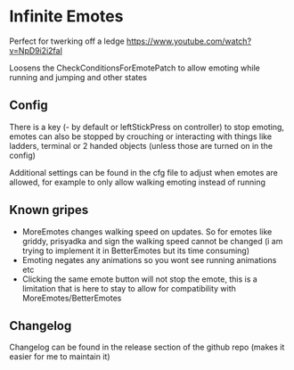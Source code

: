 # Infinite Emotes

Perfect for twerking off a ledge https://www.youtube.com/watch?v=NpD9i2i2faI

Loosens the CheckConditionsForEmotePatch to allow emoting while running and jumping and other states

## Config

There is a key (- by default or leftStickPress on controller) to stop emoting, emotes can also be stopped by crouching or interacting with things like ladders, terminal or 2 handed objects (unless those are turned on in the config)

Additional settings can be found in the cfg file to adjust when emotes are allowed, for example to only allow walking emoting instead of running

## Known gripes

- MoreEmotes changes walking speed on updates. So for emotes like griddy, prisyadka and sign the walking speed cannot be changed (i am trying to implement it in BetterEmotes but its time consuming)
- Emoting negates any animations so you wont see running animations etc
- Clicking the same emote button will not stop the emote, this is a limitation that is here to stay to allow for compatibility with MoreEmotes/BetterEmotes

## Changelog

Changelog can be found in the release section of the github repo (makes it easier for me to maintain it)
